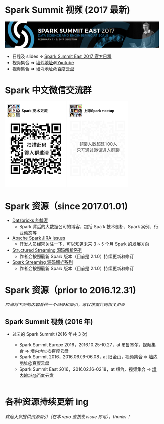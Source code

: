 # Spark Summit 视频 (2017 最新)

![spark_summit_east_2017](resources/spark_summit_east_2017.png)
- 日程及 slides => [Spark Summit East 2017 官方日程](https://spark-summit.org/east-2017/schedule/)
- 视频集合 => [墙外地址@Youtube](https://www.youtube.com/user/TheApacheSpark)
- 视频集合 => [墙内地址@百度云盘](http://pan.baidu.com/s/1jHD7yey)
  <br/>

# Spark 中文微信交流群

![wechat_spark_streaming_small](resources/wechat_spark_streaming_small_.PNG)   ![wechat_sh_meetup_small](resources/wechat_sh_meetup_small.PNG)
<br/>

# Spark 资源（since 2017.01.01)

- [Databricks 的博客](https://databricks.com/blog)
  - Spark 背后的大数据公司的博客，包括 Spark 技术剖析、Spark 案例、行业动态等
- [Apache Spark JIRA issues](https://issues.apache.org/jira/issues/?jql=project+%3D+SPARK)
  - 开发人员经常关注一下，可以知道未来 3 ~ 6 个月 Spark 的发展方向 
- [Structured Streaming 源码解析系列](https://github.com/lw-lin/CoolplaySpark/tree/master/Structured%20Streaming%20%E6%BA%90%E7%A0%81%E8%A7%A3%E6%9E%90%E7%B3%BB%E5%88%97)
  - 作者会按照最新 Spark 版本（目前是 2.1.0）持续更新和修订
- [Spark Streaming 源码解析系列](https://github.com/lw-lin/CoolplaySpark/tree/master/Spark%20Streaming%20%E6%BA%90%E7%A0%81%E8%A7%A3%E6%9E%90%E7%B3%BB%E5%88%97)
  - 作者会按照最新 Spark 版本（目前是 2.1.0）持续更新和修订
    <br/>

# Spark 资源（prior to 2016.12.31)

*应当将下面的内容看做一个目录和索引，可以按需找到相关资源*

## Spark Summit 视频 (2016 年)

- 过去的 Spark Summit (2016 年共 3 次)
  - Spark Summit Europe 2016，2016.10.25-10.27，at 布鲁塞尔，视频集合 => [墙内地址@百度云盘](https://pan.baidu.com/s/1dE4OB4H)
  - Spark Summit 2016，2016.06.06-06.08，at 旧金山，视频集合 => [墙内地址@百度云盘](https://pan.baidu.com/s/1bZpurW)
  - Spark Summit East 2016，2016.02.16-02.18，at 纽约，视频集合 => [墙内地址@百度云盘](https://pan.baidu.com/s/1jHyMj46)

  <br/>

# 各种资源持续更新 ing

*欢迎大家提供资源索引（在本 repo 直接发 issue 即可），thanks！*


